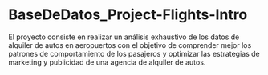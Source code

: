 # BaseDeDatos_Project-Flights-Intro
El proyecto consiste en realizar un análisis exhaustivo de los datos de alquiler de autos en aeropuertos con el objetivo de comprender mejor los patrones de comportamiento de los pasajeros y optimizar las estrategias de marketing y publicidad de una agencia de alquiler de autos.
